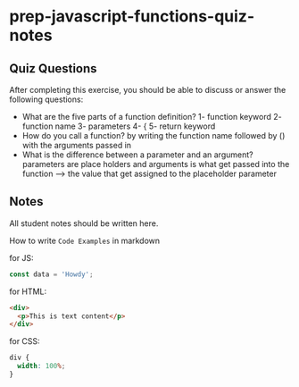 # prep-javascript-functions-quiz-notes

## Quiz Questions

After completing this exercise, you should be able to discuss or answer the following questions:

- What are the five parts of a function definition?
  1- function keyword
  2- function name
  3- parameters
  4- {
  5- return keyword
- How do you call a function?
  by writing the function name followed by () with the arguments passed in
- What is the difference between a parameter and an argument?
  parameters are place holders and arguments is what get passed into the function --> the value that get assigned to the placeholder parameter

## Notes

All student notes should be written here.

How to write `Code Examples` in markdown

for JS:

```javascript
const data = 'Howdy';
```

for HTML:

```html
<div>
  <p>This is text content</p>
</div>
```

for CSS:

```css
div {
  width: 100%;
}
```
